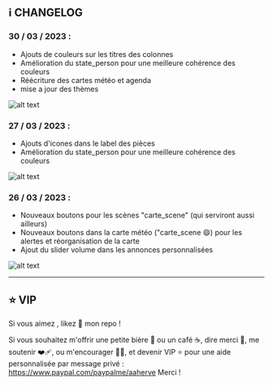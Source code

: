 ## ℹ️  CHANGELOG


### 30 / 03 / 2023 : 

- Ajouts de couleurs sur les titres des colonnes
- Amélioration du state_person pour une meilleure cohérence des couleurs 
- Réécriture des cartes météo et agenda 
- mise a jour des thèmes

![alt text](https://github.com/herveaurel/HomeAssistant/blob/main/Captures/changelog3.jpg)


### 27 / 03 / 2023 : 

- Ajouts d'icones dans le label des pièces 
- Amélioration du state_person pour une meilleure cohérence des couleurs 

![alt text](https://github.com/herveaurel/HomeAssistant/blob/main/Captures/changelog2.jpg)


### 26 / 03 / 2023 : 

- Nouveaux boutons pour les scènes  "carte_scene" (qui serviront aussi ailleurs)
- Nouveaux boutons dans la carte météo ("carte_scene 😄) pour les alertes et réorganisation de la carte 
- Ajout du slider volume dans les annonces personnalisées 

![alt text](https://github.com/herveaurel/HomeAssistant/blob/main/Captures/changelog1.jpg)





---------------------


## ⭐️ VIP 

Si vous aimez , likez 🌟 mon repo !

Si vous souhaitez m'offrir une petite bière 🍺 ou un café ☕️, dire merci 🙏, me soutenir ❤️‍🩹, ou m'encourager 💪🏼, et devenir VIP ⭐️ pour une aide personnalisée par message privé : https://www.paypal.com/paypalme/aaherve
Merci ! 
